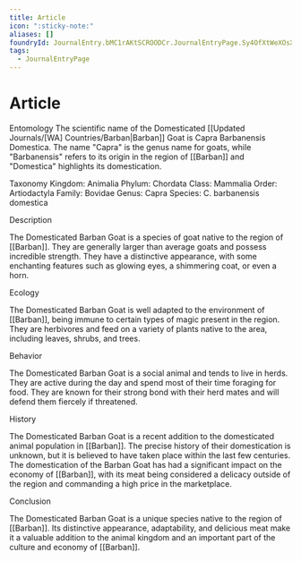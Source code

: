 ```yaml
---
title: Article
icon: ":sticky-note:"
aliases: []
foundryId: JournalEntry.bMC1rAKtSCROODCr.JournalEntryPage.Sy4OfXtWeXOsXYJO
tags:
  - JournalEntryPage
---
```


# Article
Entomology The scientific name of the Domesticated [[Updated Journals/[WA] Countries/Barban|Barban]] Goat is Capra Barbanensis Domestica. The name "Capra" is the genus name for goats, while "Barbanensis" refers to its origin in the region of [[Barban]] and "Domestica" highlights its domestication.

Taxonomy Kingdom: Animalia Phylum: Chordata Class: Mammalia Order: Artiodactyla Family: Bovidae Genus: Capra Species: C. barbanensis domestica

Description

The Domesticated Barban Goat is a species of goat native to the region of [[Barban]]. They are generally larger than average goats and possess incredible strength. They have a distinctive appearance, with some enchanting features such as glowing eyes, a shimmering coat, or even a horn.

Ecology

The Domesticated Barban Goat is well adapted to the environment of [[Barban]], being immune to certain types of magic present in the region. They are herbivores and feed on a variety of plants native to the area, including leaves, shrubs, and trees.

Behavior

The Domesticated Barban Goat is a social animal and tends to live in herds. They are active during the day and spend most of their time foraging for food. They are known for their strong bond with their herd mates and will defend them fiercely if threatened.

History

The Domesticated Barban Goat is a recent addition to the domesticated animal population in [[Barban]]. The precise history of their domestication is unknown, but it is believed to have taken place within the last few centuries. The domestication of the Barban Goat has had a significant impact on the economy of [[Barban]], with its meat being considered a delicacy outside of the region and commanding a high price in the marketplace.

Conclusion

The Domesticated Barban Goat is a unique species native to the region of [[Barban]]. Its distinctive appearance, adaptability, and delicious meat make it a valuable addition to the animal kingdom and an important part of the culture and economy of [[Barban]].